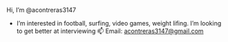   Hi, I’m @acontreras3147
- I’m interested in football, surfing, video games, weight lifing.
  I’m looking to get better at interviewing
  📫 Email: acontreras3147@gmail.com


